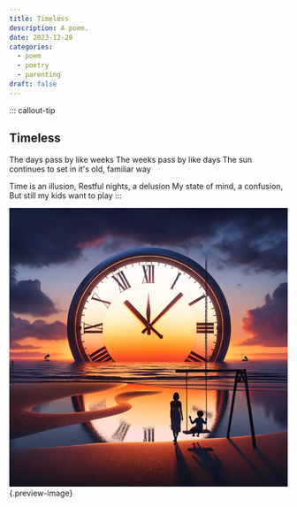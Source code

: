 ```yaml
---
title: Timeless
description: A poem.
date: 2023-12-29
categories:
  - poem
  - poetry
  - parenting
draft: false
---
```


::: callout-tip
## Timeless
The days pass by like weeks 
The weeks pass by like days 
The sun continues to set
in it's old, familiar way

Time is an illusion,
Restful nights, a delusion 
My state of mind, a confusion,
But still my kids want to play
:::

![Time slips away, under our watchful eye](../img/dalle-timeless.png){.preview-image}